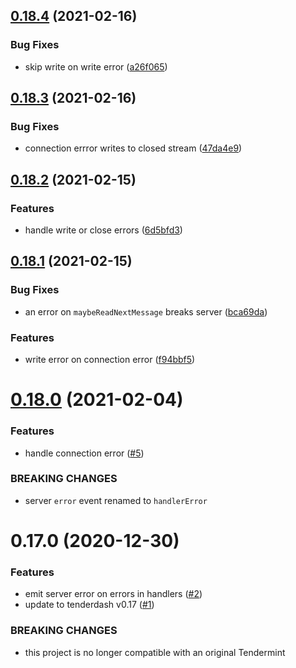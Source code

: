 ## [0.18.4](https://github.com/tendermint/js-abci/compare/v0.18.3...v0.18.4) (2021-02-16)


### Bug Fixes

* skip write on write error ([a26f065](https://github.com/tendermint/js-abci/commit/a26f06562b43f0caa440b2df354f322aa61a9fb2))



## [0.18.3](https://github.com/tendermint/js-abci/compare/v0.18.2...v0.18.3) (2021-02-16)


### Bug Fixes

* connection errror writes to closed stream ([47da4e9](https://github.com/tendermint/js-abci/commit/47da4e9233f8047781cf6f986bb5d4891d5af03e))



## [0.18.2](https://github.com/tendermint/js-abci/compare/v0.17.0...v0.18.2) (2021-02-15)


### Features

* handle write or close errors ([6d5bfd3](https://github.com/tendermint/js-abci/commit/6d5bfd3d44d205007a3e9e0f20246d3d06759bdc))



## [0.18.1](https://github.com/tendermint/js-abci/compare/v0.17.0...v0.18.1) (2021-02-15)


### Bug Fixes

* an error on `maybeReadNextMessage` breaks server ([bca69da](https://github.com/tendermint/js-abci/commit/bca69da512e9fcf8073e7957090f236db6e3c9e2))


### Features

* write error on connection error ([f94bbf5](https://github.com/tendermint/js-abci/commit/f94bbf578fd9219ef15575d1470e85bc45938543))



# [0.18.0](https://github.com/tendermint/js-abci/compare/v0.17.0...v0.18.0) (2021-02-04)


### Features

* handle connection error ([#5](https://github.com/tendermint/js-abci/issues/5))


### BREAKING CHANGES

* server `error` event renamed to `handlerError`



# 0.17.0 (2020-12-30)


### Features

* emit server error on errors in handlers ([#2](https://github.com/tendermint/js-abci/issues/2))
* update to tenderdash v0.17 ([#1](https://github.com/tendermint/js-abci/issues/1))


### BREAKING CHANGES

* this project is no longer compatible with an original Tendermint


